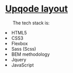<h1><a href="https://mykhalenych.github.io/layout-test/">Upqode layout</a></h1>

<ul>The tech stack is:</ul>

<li>HTML5</li>
<li>CSS3</li>
<li>Flexbox</li>
<li>Sass (Scss)</li>
<li>BEM methodology</li>
<li>Jquery</li>
<li>JavaScript</li>

